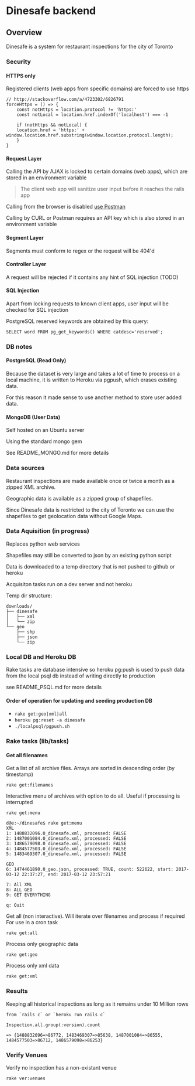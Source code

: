 # Dinesafe backend

## Overview

Dinesafe is a system for restaurant inspections for the city of Toronto

### Security

#### HTTPS only

Registered clients (web apps from specific domains) are forced to use https

<!-- language: lang-none -->

    // http://stackoverflow.com/a/4723302/6826791
    forceHttps = () => {
        const notHttps = location.protocol != 'https:'
        const notLocal = location.href.indexOf('localhost') === -1

        if (notHttps && notLocal) {
        location.href = 'https:' + window.location.href.substring(window.location.protocol.length);
        }
    }


#### Request Layer

Calling the API by AJAX is locked to certain domains (web apps), which are stored in an environment variable

> The client web app will sanitize user input before it reaches the rails app 

Calling from the browser is disabled [use Postman](https://www.getpostman.com/)

Calling by CURL or Postman requires an API key which is also stored in an environment variable

#### Segment Layer

Segments must conform to regex or the request will be 404'd

#### Controller Layer

A request will be rejected if it contains any hint of SQL injection (TODO)

#### SQL Injection 

Apart from locking requests to known client apps, user input will be checked for SQL injection

PostgreSQL reserved keywords are obtained by this query:

    SELECT word FROM pg_get_keywords() WHERE catdesc='reserved';


### DB notes

#### PostgreSQL (Read Only)

Because the dataset is very large and takes a lot of time to process on a local machine,
it is written to Heroku via pgpush, which erases existing data.

For this reason it made sense to use another method to store user added data.

#### MongoDB (User Data)

Self hosted on an Ubuntu server

Using the standard mongo gem

See README_MONGO.md for more details

### Data sources

Restaurant inspections are made available once or twice a month as a zipped XML archive.

Geographic data is available as a zipped group of shapefiles.

Since Dinesafe data is restricted to the city of Toronto we can use the shapefiles to get geolocation data without Google Maps.

### Data Aquisition (in progress)

Replaces python web services

Shapefiles may still be converted to json by an existing python script

Data is downloaded to a temp directory that is not pushed to github or heroku

Acquisiton tasks run on a dev server and not heroku


Temp dir structure:

<!-- language: lang-none -->
    downloads/
    ├── dinesafe
    │   ├── xml
    │   └── zip
    └── geo
        ├── shp
        ├── json
        └── zip


### Local DB and Heroku DB

  Rake tasks are database intensive so heroku pg:push is used to push data from the local psql db instead of writing directly to production

  see README_PSQL.md for more details

#### Order of operation for updating and seeding production DB

* `rake get:geo|xml|all`
* `heroku pg:reset -a dinesafe`
* `./localpsql/pgpush.sh`

### Rake tasks (lib/tasks)



#### Get all filenames

Get a list of all archive files. Arrays are sorted in descending order (by timestamp)

    rake get:filenames

Interactive menu of archives with option to do all. Useful if processing is interrupted

    rake get:menu

<!-- language: lang-none -->

    d@e:~/dinesafe$ rake get:menu
    XML
    1: 1488832096.0_dinesafe.xml, processed: FALSE
    2: 1487001084.0_dinesafe.xml, processed: FALSE
    3: 1486579098.0_dinesafe.xml, processed: FALSE
    4: 1484577503.0_dinesafe.xml, processed: FALSE
    5: 1483469307.0_dinesafe.xml, processed: FALSE

    GEO
    6: 1474461890.0_geo.json, processed: TRUE, count: 522622, start: 2017-03-12 22:37:27, end: 2017-03-12 23:57:21

    7: All XML
    8: ALL GEO
    9: GET EVERYTHING

    q: Quit


Get all (non interactive). Will iterate over filenames and process if required
For use in a cron task

    rake get:all

Process only geographic data

    rake get:geo

Process only xml data

    rake get:xml

### Results

Keeping all historical inspections as long as it remains under 10 Million rows

<!-- language: lang-none -->

    from `rails c` or `heroku run rails c`

    Inspection.all.group(:version).count

    => {1488832096=>86772, 1483469307=>85638, 1487001084=>86555, 1484577503=>86712, 1486579098=>86253}

### Verify Venues

Verify no inspection has a non-existant venue

    rake ver:venues